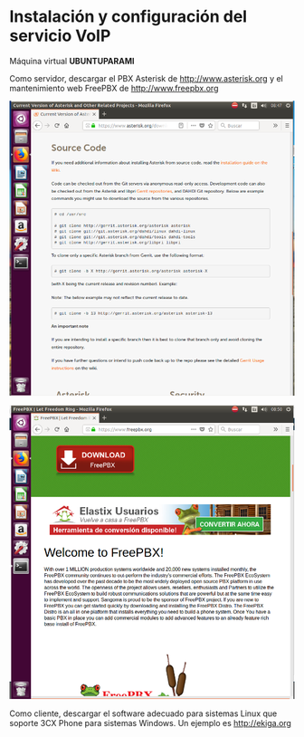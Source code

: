 # Instalación y configuración del servicio VoIP

Máquina virtual **UBUNTUPARAMI**

Como servidor, descargar el PBX Asterisk de http://www.asterisk.org y el mantenimiento web FreePBX de http://www.freepbx.org

![](./img/1.png)

![](./img/2.png)

Como cliente, descargar el software adecuado para sistemas Linux que soporte 3CX Phone para sistemas Windows. Un ejemplo es http://ekiga.org
